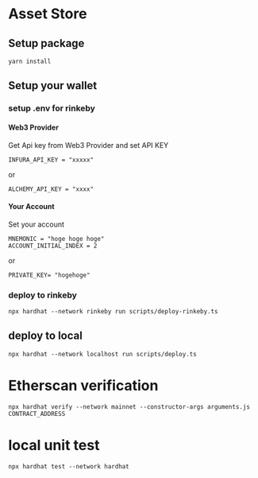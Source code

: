 # Asset Store

## Setup package

```
yarn install
```

## Setup your wallet

### setup .env for rinkeby

#### Web3 Provider

Get Api key from Web3 Provider and set API KEY

```
INFURA_API_KEY = "xxxxx"
```

or

```
ALCHEMY_API_KEY = "xxxx"
```

#### Your Account

Set your account


```
MNEMONIC = "hoge hoge hoge"
ACCOUNT_INITIAL_INDEX = 2
```

or 

```
PRIVATE_KEY= "hogehoge"
```

### deploy to rinkeby

```
npx hardhat --network rinkeby run scripts/deploy-rinkeby.ts 
```

## deploy to local

```
npx hardhat --network localhost run scripts/deploy.ts 
```

# Etherscan verification

```
npx hardhat verify --network mainnet --constructor-args arguments.js CONTRACT_ADDRESS
```

# local unit test

```
npx hardhat test --network hardhat
```
